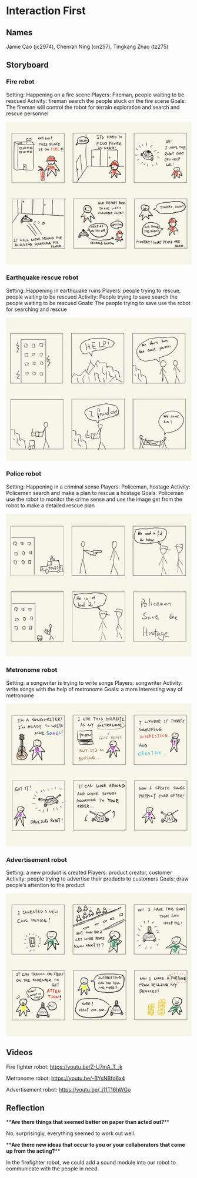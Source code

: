 # Interaction First

## Names

Jamie Cao (jc2974), Chenran Ning (cn257), Tingkang Zhao (tz275)

## Storyboard

### Fire robot
Setting: Happening on a fire scene
Players: Fireman, people waiting to be rescued
Activity: fireman search the people stuck on the fire scene
Goals: The fireman will control the robot for terrain exploration and search and rescue personnel

![img](img/1.pic.jpg)

### Earthquake rescue robot
Setting: Happening in earthquake ruins
Players: people trying to rescue, people waiting to be rescued
Activity: People trying to save search the people waiting to be rescued
Goals: The people trying to save use the robot for searching and rescue 

![img](img/5.jpg)

### Police robot
Setting: Happening in a criminal sense
Players: Policeman, hostage
Activity: Policemen search and make a plan to rescue a hostage
Goals: Policeman use the robot to monitor the crime sense and use the image get from the robot to make a detailed rescue plan

![img](img/4.jpg)

### Metronome robot
Setting: a songwriter is trying to write songs
Players: songwriter
Activity: write songs with the help of metronome
Goals: a more interesting way of metronome

![img](img/2.pic.jpg)

### Advertisement robot
Setting: a new product is created
Players: product creator, customer
Activity: people trying to advertise their products to customers
Goals: draw people’s attention to the product 

![img](img/3.pic.jpg)

## Videos

Fire fighter robot:
https://youtu.be/Z-U7mA_T_jk

Metronome robot:
https://youtu.be/-BYsNBfd6x4

Advertisement robot:
https://youtu.be/_i11T16hWGo


## Reflection

\*\***Are there things that seemed better on paper than acted out?**\*\*

No, surprisingly, everything seemed to work out well.

\*\***Are there new ideas that occur to you or your collaborators that come up from the acting?**\*\*

In the firefighter robot, we could add a sound module into our robot to communicate with the people in need.
